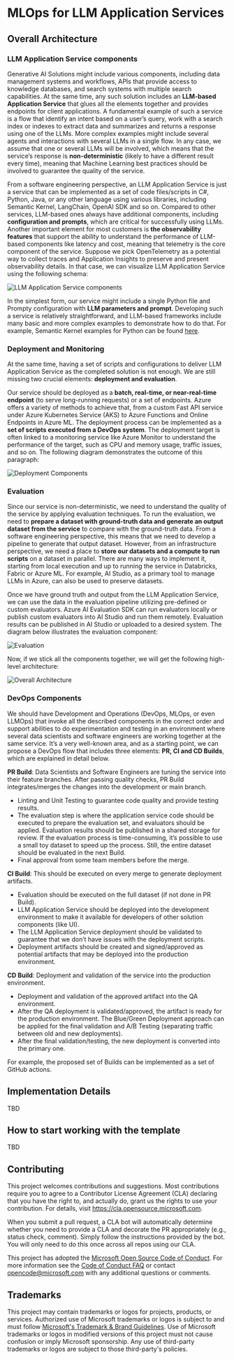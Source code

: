# MLOps for LLM Application Services

## Overall Architecture

### LLM Application Service components

Generative AI Solutions might include various components, including data management systems and workflows, APIs that provide access to knowledge databases, and search systems with multiple search capabilities.  At the same time, any such solution includes an **LLM-based Application Service** that glues all the elements together and provides endpoints for client applications. A fundamental example of such a service is a flow that identify an intent based on a user’s query, work with a search index or indexes to extract data and summarizes and returns a response using one of the LLMs. More complex examples might include several agents and interactions with several LLMs in a single flow. In any case, we assume that one or several LLMs will be involved, which means that the service’s response is **non-deterministic** (likely to have a different result every time), meaning that Machine Learning best practices should be involved to guarantee the quality of the service.

From a software engineering perspective, an LLM Application Service is just a service that can be implemented as a set of code files/scripts in C#, Python, Java, or any other language using various libraries, including Semantic Kernel, LangChain, OpenAI SDK and so on. Compared to other services, LLM-based ones always have additional components, including **configuration and prompts**, which are critical for successfully using LLMs. Another important element for most customers is **the observability features** that support the ability to understand the performance of LLM-based components like latency and cost, meaning that telemetry is the core component of the service. Suppose we pick OpenTelemetry as a potential way to collect traces and Application Insights to preserve and present observability details. In that case, we can visualize LLM Application Service using the following schema:

![LLM Application Service components](./docs/images/LLMAppsComponents.jpeg)

In the simplest form, our service might include a single Python file and Prompty configuration with **LLM parameters and prompt**. Developing such a service is relatively straightforward, and LLM-based frameworks include many basic and more complex examples to demonstrate how to do that. For example, Semantic Kernel examples for Python can be found [here](https://github.com/microsoft/semantic-kernel/tree/main/python/samples/concepts).

### Deployment and Monitoring

At the same time, having a set of scripts and configurations to deliver LLM Application Service as the completed solution is not enough. We are still missing two crucial elements: **deployment and evaluation**.

Our service should be deployed as a **batch, real-time, or near-real-time endpoint** (to serve long-running requests) or a set of endpoints. Azure offers a variety of methods to achieve that, from a custom Fast API service under Azure Kubernetes Service (AKS) to Azure Functions and Online Endpoints in Azure ML. The deployment process can be implemented as a **set of scripts executed from a DevOps system**. The deployment target is often linked to a monitoring service like Azure Monitor to understand the performance of the target, such as CPU and memory usage, traffic issues, and so on. The following diagram demonstrates the outcome of this paragraph:

![Deployment Components](./docs/images/InfraComponents.jpeg)


### Evaluation

Since our service is non-deterministic, we need to understand the quality of the service by applying evaluation techniques. To run the evaluation, we need to **prepare a dataset with ground-truth data and generate an output dataset from the service** to compare with the ground-truth data. From a software engineering perspective, this means that we need to develop a pipeline to generate that output dataset. However, from an infrastructure perspective, we need a place to **store our datasets and a compute to run scripts** on a dataset in parallel. There are many ways to implement it, starting from local execution and up to running the service in Databricks, Fabric or Azure ML. For example, AI Studio, as a primary tool to manage LLMs in Azure, can also be used to preserve datasets.

Once we have ground truth and output from the LLM Application Service, we can use the data in the evaluation pipeline utilizing pre-defined or custom evaluators. Azure AI Evaluation SDK can run evaluators locally or publish custom evaluators into AI Studio and run them remotely. Evaluation results can be published in AI Studio or uploaded to a desired system. The diagram below illustrates the evaluation component:

![Evaluation](./docs/images/EvaluationComponents.jpeg)
 
Now, if we stick all the components together, we will get the following high-level architecture:

![Overall Architecture](./docs/images/OverallArchitecture.jpeg)
 

### DevOps Components

We should have Development and Operations (DevOps, MLOps, or even LLMOps) that invoke all the described components in the correct order and support abilities to do experimentation and testing in an environment where several data scientists and software engineers are working together at the same service. It’s a very well-known area, and as a starting point, we can propose a DevOps flow that includes three elements: **PR, CI and CD Builds**, which are explained in detail below.

**PR Build**: Data Scientists and Software Engineers are tuning the service into their feature branches. After passing quality checks, PR Build integrates/merges the changes into the development or main branch.

- Linting and Unit Testing to guarantee code quality and provide testing results.
- The evaluation step is where the application service code should be executed to prepare the evaluation set, and evaluators should be applied. Evaluation results should be published in a shared storage for review. If the evaluation process is time-consuming, it’s possible to use a small toy dataset to speed up the process. Still, the entire dataset should be evaluated in the next Build.
- Final approval from some team members before the merge.

**CI Build**: This should be executed on every merge to generate deployment artifacts.

- Evaluation should be executed on the full dataset (if not done in PR Build).
- LLM Application Service should be deployed into the development environment to make it available for developers of other solution components (like UI).
- The LLM Application Service deployment should be validated to guarantee that we don’t have issues with the deployment scripts.
- Deployment artifacts should be created and signed/approved as potential artifacts that may be deployed into the production environment.

**CD Build**: Deployment and validation of the service into the production environment.

- Deployment and validation of the approved artifact into the QA environment.
- After the QA deployment is validated/approved, the artifact is ready for the production environment. The Blue/Green Deployment approach can be applied for the final validation and A/B Testing (separating traffic between old and new deployments).
- After the final validation/testing, the new deployment is converted into the primary one.

For example, the proposed set of Builds can be implemented as a set of GitHub actions.


## Implementation Details

TBD

## How to start working with the template

TBD

## Contributing

This project welcomes contributions and suggestions.  Most contributions require you to agree to a
Contributor License Agreement (CLA) declaring that you have the right to, and actually do, grant us
the rights to use your contribution. For details, visit https://cla.opensource.microsoft.com.

When you submit a pull request, a CLA bot will automatically determine whether you need to provide
a CLA and decorate the PR appropriately (e.g., status check, comment). Simply follow the instructions
provided by the bot. You will only need to do this once across all repos using our CLA.

This project has adopted the [Microsoft Open Source Code of Conduct](https://opensource.microsoft.com/codeofconduct/).
For more information see the [Code of Conduct FAQ](https://opensource.microsoft.com/codeofconduct/faq/) or
contact [opencode@microsoft.com](mailto:opencode@microsoft.com) with any additional questions or comments.

## Trademarks

This project may contain trademarks or logos for projects, products, or services. Authorized use of Microsoft 
trademarks or logos is subject to and must follow 
[Microsoft's Trademark & Brand Guidelines](https://www.microsoft.com/en-us/legal/intellectualproperty/trademarks/usage/general).
Use of Microsoft trademarks or logos in modified versions of this project must not cause confusion or imply Microsoft sponsorship.
Any use of third-party trademarks or logos are subject to those third-party's policies.

